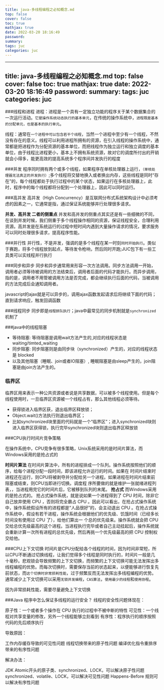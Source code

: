 ```yaml
---
title: java-多线程编程之必知概念.md
top: false
cover: false
toc: true
mathjax: true
date: 2022-03-20 18:16:49
password:
summary:
tags: juc
categories: juc
---
```

---
title: java-多线程编程之必知概念.md
top: false
cover: false
toc: true
mathjax: true
date: 2022-03-20 18:16:49
password:
summary:
tags: juc
categories: juc
---
###线程和进程
进程：进程是一个具有一定独立功能的程序关于某个数据集合的一次运行活动。`它是操作系统动态执行的基本单元`，在传统的操作系统中，`进程既是基本的分配单元，也是基本的执行单元`。
 
线程：通常在`一个进程中可以包含若干个线程`，当然一个进程中至少有一个线程，不然没有存在的意义。线程可以利用进程所拥有的资源，在引入线程的操作系统中，通常都是把进程作为分配资源的基本单位，而把线程作为独立运行和独立调度的基本单位，由于线程比进程更小，基本上不拥有系统资源，故对它的调度所付出的开销就会小得多，能更高效的提高系统多个程序间并发执行的程度


###并发
程序同时拥有两个或多个线程，如果程序在单核处理器上运行，`（单核处理器无法真正的并发执行）`;多个线程将交替地换入或者换出内存，这些线程是同时“存在”的，每个线程都处于执行过程中的某个状态，如果运行在多核处理器上，此时，程序中的每个线程都将分配到一个处理器上，因此可以同时运行。

###高并发
高并发（High Concurrency）是互联网分布式系统架构设计中必须考虑的因素之一，它通常是指，通过保证系统能够并行处理很多请求。

**并发、高并发 二者的侧重点**
并发和高并发的侧重点其实还是有一些细微的不同，在谈到并发时候，我们侧重于多个线程操作相同的资源，保证线程安全，合理利用资源。高并发是在系统运行的过程中短时间内遇到大量操作请求的情况，要求服务可以同时处理很多请求，提高程序性能。

###并行性
并行性，不是并发，强调的是多个线程在某一时刻`同时开始执行`。类似于赛跑，将多个线程放到起点，等待发令枪响，然后同时开跑;JUC包下有一些工具类可以实线程并行执行

###同步和异步
同步和异步通常用来形容一次方法调用。同步方法调用一开始，调用者必须等待被调用的方法结束后，调用者后面的代码才能执行。而异步调用，指的是，调用者不用管被调用方法是否完成，都会继续执行后面的代码，当被调用的方法完成后会通知调用者。

javascript的ajax就是可以异步的，调用ajax函数发起请求后将继续下面的代码；直到请求响应，触发回调函数

###线程同步
同步即是`线程排队执行`；java中最常见的同步机制就是`synchronized`机制了



###java中的线程阻塞
- 等待阻塞: 等待阻塞是调用wait方法产生的,对应的线程状态是waiting/timted_waiting
- 同步阻塞: 同步阻塞则是由同步块（synchronized）产生的，对应的线程状态是 blocked
- 以及其他阻塞（睡眠、join或者IO阻塞）, 睡眠阻塞是由sleep产生的，join阻塞是由join方法产生的。

### 临界区
临界区用来表示一种公共资源或者说是共享数据，可以被多个线程使用。但是每个线程使用时，一旦临界区资源被一个线程占有，那么其他线程必须等待。
- 获得锁进入临界区获，退出临界区释放锁；
- Object.wait()方法执行则退出临界区；
- 比如synchronized块里面的代码就是一个“临界区”；进入synchronized块则进入临界区获得锁，执行完毕synchronized块则退出临界区释放锁



###CPU执行时间片竞争策略

在操作系统中，CPU竞争有很多策略，Unix系统采用的是时间片算法，而Windows采用的是抢占式的

**时间片算法**
在时间片算法中，所有的进程排成一个队列。操作系统按照他们的顺序，给每个进程分配一段时间，即该进程允许运行的时间。如果在 时间片结束时进程还在运行，则CPU将被剥夺并分配给另一个进程。如果进程在时间片结束前阻塞或结束，则CPU当即进行切换。调度程 序所要做的就是维护一张就绪进程列表，，当进程用完它的时间片后，它被移到队列的末尾。
**抢占式**
而Windows采用的是抢占式的。
抢占式操作系统，就是说如果一个进程得到了 CPU 时间，除非它自己放弃使用 CPU ，否则将完全霸占 CPU 。因此可以看出，在抢占式操作系统中，操作系统假设所有的进程都是“人品很好”的，会主动退出 CPU 。在抢占式操作系统中，假设有若干进程，操作系统会根据他们的优先级、饥饿时间（已经多长时间没有使用过 CPU 了），给他们算出一 个总的优先级来。操作系统就会把 CPU 交给总优先级最高的这个进程。当进程执行完毕或者自己主动挂起后，操作系统就会重新计算一次所有进程的总优先级，然后再挑一个优先级最高的把 CPU 控制权交给他。

###CPU上下文切换
时间片是CPU分配给各个线程的时间，因为时间非常短，所以CPU不断通过切换线程，让我们觉得多个线程是同时执行的，时间片一般是几十毫秒。悲观锁会导致频繁的上下文切换，而频繁的上下文切换可能无法发挥出多线程编程的优势。而每次切换时，需要保存当前的状态起来，以便能够进行恢复先前状态，而`这个切换时非常损耗性能`，过于频繁反而无法发挥出多线程编程的优势。通常减少上下文切换可以采用`无锁并发编程`，`CAS算法`，`使用最少的线程`和`使用协程`。

因为非常损耗性能，需要尽量避免上下文切换

###Java 程序中怎么保证多线程的运行安全？
线程的安全性问题体现在：

原子性：一个或者多个操作在 CPU 执行的过程中不被中断的特性
可见性：一个线程对共享变量的修改，另外一个线程能够立刻看到
有序性：程序执行的顺序按照代码的先后顺序执行
 
导致原因：

工作内存缓存导致的可见性问题
线程切换带来的原子性问题
编译优化指令重排序带来的有序性问题
 
解决办法：

JDK Atomic开头的原子类、synchronized、LOCK，可以解决原子性问题
synchronized、volatile、LOCK，可以解决可见性问题
Happens-Before 规则可以解决有序性问题
